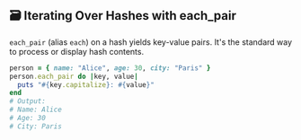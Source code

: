 ## 🗃️ Iterating Over Hashes with each_pair
`each_pair` (alias `each`) on a hash yields key-value pairs. It's the standard way to process or display hash contents.

```ruby
person = { name: "Alice", age: 30, city: "Paris" }
person.each_pair do |key, value|
  puts "#{key.capitalize}: #{value}"
end
# Output:
# Name: Alice
# Age: 30
# City: Paris
```